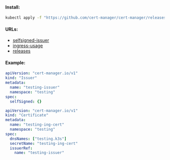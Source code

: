 #### Install:
```bash
kubectl apply -f "https://github.com/cert-manager/cert-manager/releases/download/v1.12.1/cert-manager.yaml"
```

#### URLs:
- [selfsigned-issuer](https://cert-manager.io/docs/configuration/selfsigned/)
- [ingress-usage](https://cert-manager.io/docs/usage/ingress/)
- [releases](https://github.com/cert-manager/cert-manager/releases)

#### Example:
```yaml
apiVersion: "cert-manager.io/v1"
kind: "Issuer"
metadata:
  name: "testing-issuer"
  namespace: "testing"
spec:
  selfSigned: {}
```
```yaml
apiVersion: "cert-manager.io/v1"
kind: "Certificate"
metadata:
  name: "testing-ing-cert"
  namespace: "testing"
spec:
  dnsNames: ["testing.k3s"]
  secretName: "testing-ing-cert"
  issuerRef:
    name: "testing-issuer"
```
